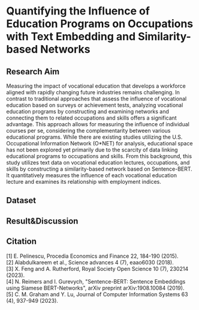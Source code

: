 # Quantifying the Influence of Education Programs on Occupations with Text Embedding and Similarity-based Networks

## Research Aim
Measuring the impact of vocational education that develops a workforce aligned with rapidly changing future industries remains challenging. In contrast to traditional approaches that assess the influence of vocational education based on surveys or achievement tests, analyzing vocational education programs by constructing and examining networks and connecting them to related occupations and skills offers a significant advantage. This approach allows for measuring the influence of individual courses per se, considering the complementarity between various educational programs. While there are existing studies utilizing the U.S. Occupational Information Network (O*NET) for analysis, educational space has not been explored yet primarily due to the scarcity of data linking educational programs to occupations and skills. From this background, this study utilizes text data on vocational education lectures, occupations, and skills by constructing a similarity-based network based on Sentence-BERT. It quantitatively measures the influence of each vocational education lecture and examines its relationship with employment indices.

## Dataset

## Result&Discussion

## Citation
[1] E. Pelinescu, Procedia Economics and Finance 22, 184-190 (2015).   
[2] Alabdulkareem et al., Science advances 4 (7), eaao6030 (2018).   
[3] X. Feng and A. Rutherford, Royal Society Open Science 10 (7), 230214 (2023).   
[4] N. Reimers and I. Gurevych, "Sentence-BERT: Sentence Embeddings using Siamese BERT-Networks", arXiv preprint arXiv:1908.10084 (2019).   
[5] C. M. Graham and Y. Lu, Journal of Computer Information Systems 63 (4), 937-949 (2023).	
